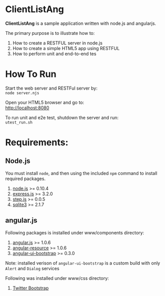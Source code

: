 # ClientListAng
**ClientListAng** is a sample application written with node.js and angularjs.

The primary purpose is to illustrate how to:

1. How to create a RESTFUL server in node.js  
2. How to create a simple HTML5 app using RESTFUL  
3. How to perform unit and end-to-end tes  

# How To Run
Start the web server and RESTFul server by:  
`node server.njs`

Open your HTML5 browser and go to:  
<http://localhost:8080>

To run unit and e2e test, shutdown the server and run:  
`utest_run.sh`

# Requirements:

## Node.js
You must install `node`, and then using the included `npm` command to install
required packages.

1. [node.js](http://nodejs.org/) >= 0.10.4  
1. [express.js](http://expressjs.com/) >= 3.2.0  
1. [step.js](https://github.com/creationix/step) >= 0.0.5  
1. [sqlite3](https://github.com/developmentseed/node-sqlite3) >= 2.1.7  

## angular.js
Following packages is installed under www/components directory:

1. [angular.js](http://angularjs.org/) >= 1.0.6  
1. [angular-resource](http://docs.angularjs.org/api/ngResource.$resource) >= 1.0.6  
1. [angular-ui-bootstrap](http://angular-ui.github.io/bootstrap/) >= 0.3.0

Note: installed verison of `angular-ui-bootstrap` is a custom build with only `Alert` and `Dialog` 
      services
	  
Following was installed under www/css directory:

1. [Twitter Bootstrap](http://twitter.github.io/bootstrap/)


